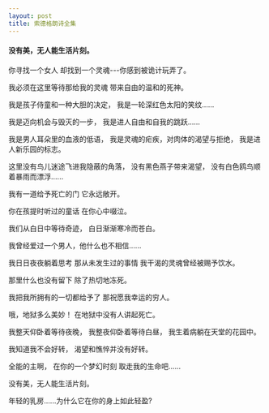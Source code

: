 ```yaml
---
layout: post
title: 索德格朗诗全集
---
```

#### 没有美，无人能生活片刻。
<!-- more -->
你寻找一个女人 却找到一个灵魂---你感到被诡计玩弄了。

我必须在这里等待那给我的灵魂  带来自由的温和的死神。

我是孩子侍童和一种大胆的决定， 我是一轮深红色太阳的笑纹......

我是迈向机会与毁灭的一步， 我是进人自由和自我的跳跃......

我是男人耳朵里的血液的低语， 我是灵魂的疟疾，对肉体的渴望与拒绝， 我是进人新乐园的标志。

这里没有鸟儿迷途飞进我隐蔽的角落， 没有黑色燕子带来渴望， 没有白色鸥鸟顺着暴雨而漂浮......

我有一道给予死亡的门 它永远敞开。

你在孩提时听过的童话 在你心中啜泣。

我们从白日中等待奇迹， 白日渐渐寒冷而苍白。

我曾经爱过一个男人，他什么也不相信......

我日日夜夜躺着思考 那从未发生过的事情 我干渴的灵魂曾经被赐予饮水。

那里什么也没有留下 除了热切地冻死。

我把我所拥有的一切都给予了 那祝愿我幸运的穷人。

哦，地狱多么美妙！ 在地狱中没有人讲起死亡。

我整天仰卧着等待夜晚， 我整夜仰卧着等待白昼， 我生着病躺在天堂的花园中。

我知道我不会好转， 渴望和憔悴并没有好转。

全能的主啊， 在你的一个梦幻时刻 取走我的生命吧......

没有美，无人能生活片刻。

年轻的乳房......为什么它在你的身上如此轻盈?
